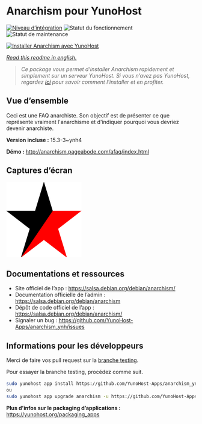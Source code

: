 <!--
N.B.: This README was automatically generated by https://github.com/YunoHost/apps/tree/master/tools/README-generator
It shall NOT be edited by hand.
-->

# Anarchism pour YunoHost

[![Niveau d’intégration](https://dash.yunohost.org/integration/anarchism.svg)](https://dash.yunohost.org/appci/app/anarchism) ![Statut du fonctionnement](https://ci-apps.yunohost.org/ci/badges/anarchism.status.svg) ![Statut de maintenance](https://ci-apps.yunohost.org/ci/badges/anarchism.maintain.svg)

[![Installer Anarchism avec YunoHost](https://install-app.yunohost.org/install-with-yunohost.svg)](https://install-app.yunohost.org/?app=anarchism)

*[Read this readme in english.](./README.md)*

> *Ce package vous permet d’installer Anarchism rapidement et simplement sur un serveur YunoHost.
Si vous n’avez pas YunoHost, regardez [ici](https://yunohost.org/#/install) pour savoir comment l’installer et en profiter.*

## Vue d’ensemble

Ceci est une FAQ anarchiste. Son objectif est de présenter ce que représente vraiment l'anarchisme et d'indiquer pourquoi vous devriez devenir anarchiste.

**Version incluse :** 15.3-3~ynh4

**Démo :** http://anarchism.pageabode.com/afaq/index.html

## Captures d’écran

![Capture d’écran de Anarchism](./doc/screenshots/anarchism.gif)

## Documentations et ressources

* Site officiel de l’app : <https://salsa.debian.org/debian/anarchism/>
* Documentation officielle de l’admin : <https://salsa.debian.org/debian/anarchism>
* Dépôt de code officiel de l’app : <https://salsa.debian.org/debian/anarchism/>
* Signaler un bug : <https://github.com/YunoHost-Apps/anarchism_ynh/issues>

## Informations pour les développeurs

Merci de faire vos pull request sur la [branche testing](https://github.com/YunoHost-Apps/anarchism_ynh/tree/testing).

Pour essayer la branche testing, procédez comme suit.

``` bash
sudo yunohost app install https://github.com/YunoHost-Apps/anarchism_ynh/tree/testing --debug
ou
sudo yunohost app upgrade anarchism -u https://github.com/YunoHost-Apps/anarchism_ynh/tree/testing --debug
```

**Plus d’infos sur le packaging d’applications :** <https://yunohost.org/packaging_apps>